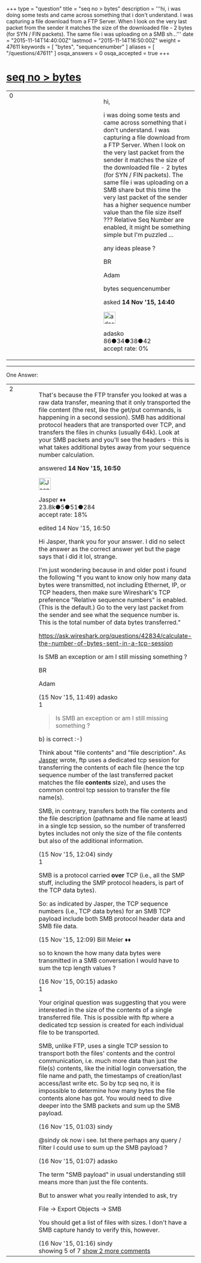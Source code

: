 +++
type = "question"
title = "seq no &gt; bytes"
description = '''hi, i was doing some tests and came across something that i don&#x27;t understand. I was capturing a file download from a FTP Server. When I look on the very last packet from the sender it matches the size of the downloaded file - 2 bytes (for SYN / FIN packets). The same file i was uploading on a SMB sh...'''
date = "2015-11-14T14:40:00Z"
lastmod = "2015-11-14T16:50:00Z"
weight = 47611
keywords = [ "bytes", "sequencenumber" ]
aliases = [ "/questions/47611" ]
osqa_answers = 0
osqa_accepted = true
+++

<div class="headNormal">

# [seq no &gt; bytes](/questions/47611/seq-no-bytes)

</div>

<div id="main-body">

<div id="askform">

<table id="question-table" style="width:100%;"><colgroup><col style="width: 50%" /><col style="width: 50%" /></colgroup><tbody><tr class="odd"><td style="width: 30px; vertical-align: top"><div class="vote-buttons"><div id="post-47611-score" class="post-score" title="current number of votes">0</div><div id="favorite-count" class="favorite-count"></div></div></td><td><div id="item-right"><div class="question-body"><p>hi,</p><p>i was doing some tests and came across something that i don't understand. I was capturing a file download from a FTP Server. When I look on the very last packet from the sender it matches the size of the downloaded file - 2 bytes (for SYN / FIN packets). The same file i was uploading on a SMB share but this time the very last packet of the sender has a higher sequence number value than the file size itself ??? Relative Seq Number are enabled, it might be something simple but I'm puzzled ...</p><p>any ideas please ?</p><p>BR</p><p>Adam</p></div><div id="question-tags" class="tags-container tags">bytes sequencenumber</div><div id="question-controls" class="post-controls"></div><div class="post-update-info-container"><div class="post-update-info post-update-info-user"><p>asked <strong>14 Nov '15, 14:40</strong></p><img src="https://secure.gravatar.com/avatar/2b3f26f3a24449776af62dd8cca7715a?s=32&amp;d=identicon&amp;r=g" class="gravatar" width="32" height="32" alt="adasko&#39;s gravatar image" /><p>adasko<br />
<span class="score" title="86 reputation points">86</span><span title="34 badges"><span class="badge1">●</span><span class="badgecount">34</span></span><span title="38 badges"><span class="silver">●</span><span class="badgecount">38</span></span><span title="42 badges"><span class="bronze">●</span><span class="badgecount">42</span></span><br />
<span class="accept_rate" title="Rate of the user&#39;s accepted answers">accept rate:</span> <span title="adasko has no accepted answers">0%</span></p></div></div><div id="comments-container-47611" class="comments-container"></div><div id="comment-tools-47611" class="comment-tools"></div><div class="clear"></div><div id="comment-47611-form-container" class="comment-form-container"></div><div class="clear"></div></div></td></tr></tbody></table>

------------------------------------------------------------------------

<div class="tabBar">

<span id="sort-top"></span>

<div class="headQuestions">

One Answer:

</div>

</div>

<span id="47612"></span>

<div id="answer-container-47612" class="answer accepted-answer">

<table style="width:100%;"><colgroup><col style="width: 50%" /><col style="width: 50%" /></colgroup><tbody><tr class="odd"><td style="width: 30px; vertical-align: top"><div class="vote-buttons"><div id="post-47612-score" class="post-score" title="current number of votes">2</div></div></td><td><div class="item-right"><div class="answer-body"><p>That's because the FTP transfer you looked at was a raw data transfer, meaning that it only transported the file content (the rest, like the get/put commands, is happening in a second session). SMB has additional protocol headers that are transported over TCP, and transfers the files in chunks (usually 64k). Look at your SMB packets and you'll see the headers - this is what takes additional bytes away from your sequence number calculation.</p></div><div class="answer-controls post-controls"></div><div class="post-update-info-container"><div class="post-update-info post-update-info-user"><p>answered <strong>14 Nov '15, 16:50</strong></p><img src="https://secure.gravatar.com/avatar/c578ba2967741f25aebd6afef702f432?s=32&amp;d=identicon&amp;r=g" class="gravatar" width="32" height="32" alt="Jasper&#39;s gravatar image" /><p>Jasper ♦♦<br />
<span class="score" title="23806 reputation points"><span>23.8k</span></span><span title="5 badges"><span class="badge1">●</span><span class="badgecount">5</span></span><span title="51 badges"><span class="silver">●</span><span class="badgecount">51</span></span><span title="284 badges"><span class="bronze">●</span><span class="badgecount">284</span></span><br />
<span class="accept_rate" title="Rate of the user&#39;s accepted answers">accept rate:</span> <span title="Jasper has 263 accepted answers">18%</span></p></div><div class="post-update-info post-update-info-edited"><p>edited 14 Nov '15, 16:50</p></div></div><div id="comments-container-47612" class="comments-container"><span id="47619"></span><div id="comment-47619" class="comment"><div id="post-47619-score" class="comment-score"></div><div class="comment-text"><p>Hi Jasper, thank you for your answer. I did no select the answer as the correct answer yet but the page says that i did it lol, strange.</p><p>I'm just wondering because in and older post i found the following "f you want to know only how many data bytes were transmitted, not including Ethernet, IP, or TCP headers, then make sure Wireshark's TCP preference "Relative sequence numbers" is enabled. (This is the default.) Go to the very last packet from the sender and see what the sequence number is. This is the total number of data bytes transferred."</p><p><a href="https://ask.wireshark.org/questions/42834/calculate-the-number-of-bytes-sent-in-a-tcp-session">https://ask.wireshark.org/questions/42834/calculate-the-number-of-bytes-sent-in-a-tcp-session</a></p><p>Is SMB an exception or am I still missing something ?</p><p>BR</p><p>Adam</p></div><div id="comment-47619-info" class="comment-info"><span class="comment-age">(15 Nov '15, 11:49)</span> adasko</div></div><span id="47620"></span><div id="comment-47620" class="comment"><div id="post-47620-score" class="comment-score">1</div><div class="comment-text"><blockquote><p>Is SMB an exception or am I still missing something ?<br />
</p></blockquote><p>b) is correct :-)</p><p>Think about "file contents" and "file description". As <a href="https://ask.wireshark.org/users/145/jasper">Jasper</a> wrote, ftp uses a dedicated tcp session for transferring the contents of each file (hence the tcp sequence number of the last transferred packet matches the file <strong>contents</strong> size), and uses the common control tcp session to transfer the file name(s).</p><p>SMB, in contrary, transfers both the file contents and the file description (pathname and file name at least) in a single tcp session, so the number of transferred bytes includes not only the size of the file contents but also of the additional information.</p></div><div id="comment-47620-info" class="comment-info"><span class="comment-age">(15 Nov '15, 12:04)</span> sindy</div></div><span id="47621"></span><div id="comment-47621" class="comment"><div id="post-47621-score" class="comment-score">1</div><div class="comment-text"><p>SMB is a protocol carried <strong>over</strong> TCP (i.e., all the SMP stuff, including the SMP protocol headers, is part of the TCP data bytes).</p><p>So: as indicated by Jasper, the TCP sequence numbers (i.e., TCP data bytes) for an SMB TCP payload include both SMB protocol header data and SMB file data.</p></div><div id="comment-47621-info" class="comment-info"><span class="comment-age">(15 Nov '15, 12:09)</span> Bill Meier ♦♦</div></div><span id="47625"></span><div id="comment-47625" class="comment"><div id="post-47625-score" class="comment-score"></div><div class="comment-text"><p>so to known the how many data bytes were transmitted in a SMB conversation I would have to sum the tcp length values ?</p></div><div id="comment-47625-info" class="comment-info"><span class="comment-age">(16 Nov '15, 00:15)</span> adasko</div></div><span id="47626"></span><div id="comment-47626" class="comment"><div id="post-47626-score" class="comment-score">1</div><div class="comment-text"><p>Your original question was suggesting that you were interested in the size of the contents of a single transferred file. This is possible with ftp where a dedicated tcp session is created for each individual file to be transported.</p><p>SMB, unlike FTP, uses a single TCP session to transport both the files' contents and the control communication, i.e. much more data than just the file(s) contents, like the initial login conversation, the file name and path, the timestamps of creation/last access/last write etc. So by tcp seq no, it is impossible to determine how many bytes the file contents alone has got. You would need to dive deeper into the SMB packets and sum up the SMB payload.</p></div><div id="comment-47626-info" class="comment-info"><span class="comment-age">(16 Nov '15, 01:03)</span> sindy</div></div><span id="47627"></span><div id="comment-47627" class="comment not_top_scorer"><div id="post-47627-score" class="comment-score"></div><div class="comment-text"><p>@sindy ok now i see. Ist there perhaps any query / filter I could use to sum up the SMB payload ?</p></div><div id="comment-47627-info" class="comment-info"><span class="comment-age">(16 Nov '15, 01:07)</span> adasko</div></div><span id="47628"></span><div id="comment-47628" class="comment not_top_scorer"><div id="post-47628-score" class="comment-score"></div><div class="comment-text"><p>The term "SMB payload" in usual understanding still means more than just the file contents.</p><p>But to answer what you really intended to ask, try</p><p>File -&gt; Export Objects -&gt; SMB</p><p>You should get a list of files with sizes. I don't have a SMB capture handy to verify this, however.</p></div><div id="comment-47628-info" class="comment-info"><span class="comment-age">(16 Nov '15, 01:16)</span> sindy</div></div></div><div id="comment-tools-47612" class="comment-tools"><span class="comments-showing"> showing 5 of 7 </span> <a href="#" class="show-all-comments-link">show 2 more comments</a></div><div class="clear"></div><div id="comment-47612-form-container" class="comment-form-container"></div><div class="clear"></div></div></td></tr></tbody></table>

</div>

<div class="paginator-container-left">

</div>

</div>

</div>

